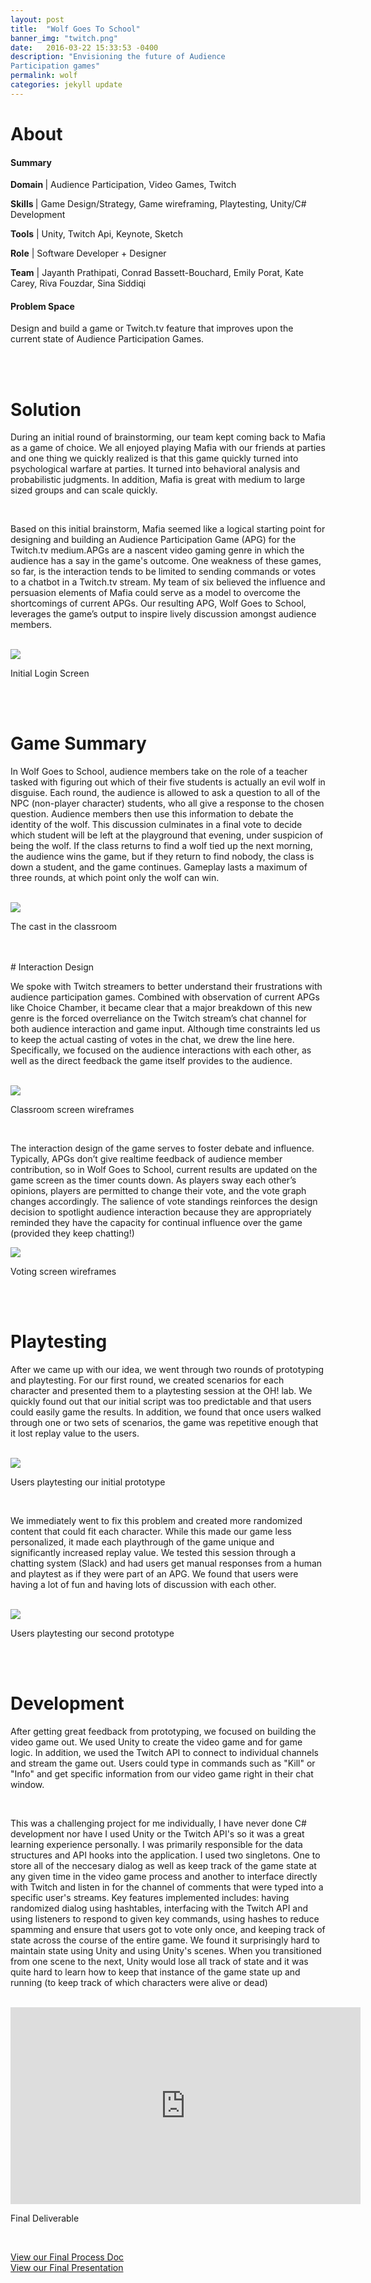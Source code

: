 ```yaml
---
layout: post
title:  "Wolf Goes To School"
banner_img: "twitch.png"
date:   2016-03-22 15:33:53 -0400
description: "Envisioning the future of Audience 
Participation games"
permalink: wolf
categories: jekyll update
---
```



# About

<div class="row">
	    <div class="col-sm-6">
            <h4> Summary </h4> 
            <p><b>Domain </b>| Audience Participation, Video Games, Twitch </p> 
            <p><b>Skills </b>| Game Design/Strategy, Game wireframing, Playtesting, Unity/C# Development </p>
            <p><b>Tools</b> | Unity, Twitch Api, Keynote, Sketch</p> 
            <p><b>Role</b> | Software Developer + Designer </p>
            <p><b>Team</b> | Jayanth Prathipati, Conrad Bassett-Bouchard, Emily Porat, Kate Carey, Riva Fouzdar, Sina Siddiqi</p> 
          </div>
          <div class="col-sm-6">
          <h4>Problem Space</h4>
          <p>
          	Design and build a game or Twitch.tv feature that improves upon the current state of Audience Participation Games.
		 </p>
          </div>
</div>


<br> 
<br> 

# Solution 

During an initial round of brainstorming, our team kept coming back to Mafia as a game of choice. We all enjoyed playing Mafia with our friends at parties and one thing we quickly realized is that this game quickly turned into psychological warfare at parties. It turned into behavioral analysis and probabilistic judgments. In addition, Mafia is great with medium to large sized groups and can scale quickly.

<br> 



Based on this initial brainstorm, Mafia seemed like a logical starting point for designing and building an Audience Participation Game (APG) for the Twitch.tv medium.APGs are a nascent video gaming genre in which the audience has a say in the game's outcome. One weakness of these games, so far, is the interaction tends to be limited to sending commands or votes to a chatbot in a Twitch.tv stream. My team of six believed the influence and persuasion elements of Mafia could serve as a model to overcome the shortcomings of current APGs. Our resulting APG, Wolf Goes to School, leverages the game’s output to inspire lively discussion amongst audience members.

<br>

<img src="/img/wolfe_title_card.png">
<p id="post-caption">Initial Login Screen</p>

<br> 
<br> 

# Game Summary

In Wolf Goes to School, audience members take on the role of a teacher tasked with figuring out which of their five students is actually an evil wolf in disguise. Each round, the audience is allowed to ask a question to all of the NPC (non-player character) students, who all give a response to the chosen question. Audience members then use this information to debate the identity of the wolf. This discussion culminates in a final vote to decide which student will be left at the playground that evening, under suspicion of being the wolf. If the class returns to find a wolf tied up the next morning, the audience wins the game, but if they return to find nobody, the class is down a student, and the game continues. Gameplay lasts a maximum of three rounds, at which point only the wolf can win.

<br> 

<img src="/img/wolfe_cast.png">
<p id="post-caption">The cast in the classroom</p>

<br> 
<br> 
# Interaction Design 

We spoke with Twitch streamers to better understand their frustrations with audience participation games. Combined with observation of current APGs like Choice Chamber, it became clear that a major breakdown of this new genre is the forced overreliance on the Twitch stream’s chat channel for both audience interaction and game input. Although time constraints led us to keep the actual casting of votes in the chat, we drew the line here. Specifically, we focused on the audience interactions with each other, as well as the direct feedback the game itself provides to the audience.

<br> 

<img src="/img/wolfe_screen_1.png">
<p id="post-caption">Classroom screen wireframes</p>

<br> 

The interaction design of the game serves to foster debate and influence. Typically, APGs don’t give realtime feedback of audience member contribution, so in Wolf Goes to School, current results are updated on the game screen as the timer counts down. As players sway each other’s opinions, players are permitted to change their vote, and the vote graph changes accordingly. The salience of vote standings reinforces the design decision to spotlight audience interaction because they are appropriately reminded they have the capacity for continual influence over the game (provided they keep chatting!)

<img src="/img/wolfe_screen_2.png">
<p id="post-caption">Voting screen wireframes</p>

<br> 
<br> 

# Playtesting 

After we came up with our idea, we went through two rounds of prototyping and playtesting. For our first round, we created scenarios for each character and presented them to a playtesting session at the OH! lab. We quickly found out that our initial script was too predictable and that users could easily game the results. In addition, we found that once users walked through one or two sets of scenarios, the game was repetitive enough that it lost replay value to the users. 

<br> 

<img src="/img/playtest_1.JPG">
<p id="post-caption">Users playtesting our initial prototype</p>

<br> 

We immediately went to fix this problem and created more randomized content that could fit each character. While this made our game less personalized, it made each playthrough of the game unique and significantly increased replay value. We tested this session through a chatting system (Slack) and had users get manual responses 
from a human and playtest as if they were part of an APG. We found that users were having a lot of fun and having lots of discussion with each other.

<br> 

<img src="/img/playtest_2.png">
<p id="post-caption">Users playtesting our second prototype</p>


<br> 
<br> 

# Development 

After getting great feedback from prototyping, we focused on building the video game out. We used Unity to create the video game and for game logic. In addition, we used the Twitch API to connect to individual channels and stream the game out. Users could type in commands such as "Kill" or "Info" and get specific information from our video game right in their chat window.

<br> 

This was a challenging project for me individually, I have never done C# development nor have I used Unity or the Twitch API's so it was a great learning experience personally. I was primarily responsible for the data structures and API hooks into the application. I used two singletons. One to store all of the neccesary dialog as well as keep track of the game state at any given time in the video game process and another to interface directly with Twitch and listen in for the channel of comments that were typed into a specific user's streams. Key features implemented includes: having randomized dialog using hashtables, interfacing with the Twitch API and using listeners to respond to given key commands, using hashes to reduce spamming and ensure that users got to vote only once, and keeping track of state across the course of the entire game. We found it surprisingly hard to maintain state using Unity and using Unity's scenes. When you transitioned from one scene to the next, Unity would lose all track of state and it was quite hard to learn how to keep that instance of the game state up and running (to keep track of which characters were alive or dead)

<br> 



<iframe width="560" height="315" src="https://www.youtube.com/embed/7Ymg30p_jSw" frameborder="0" allowfullscreen></iframe>
<p id="post-caption">Final Deliverable</p>

<br> 

<a href="https://drive.google.com/file/d/0BydD14xNnK9bZnhfM3BkXzBsMUE/view?usp=sharing">View our Final Process Doc </a>
<br> 
<a href="https://drive.google.com/file/d/0B4jGw51WbvANU3EwU0lQczVmem8/view?usp=sharing">View our Final Presentation</a>







